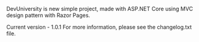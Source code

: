 DevUniversity is new simple project, made with ASP.NET Core using MVC design pattern with Razor Pages.

Current version - 1.0.1
For more information, please see the changelog.txt file.
